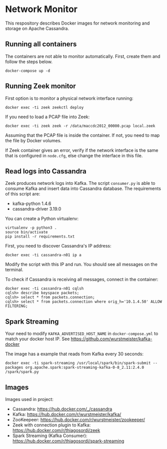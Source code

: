 # Network Monitor

This respository describes Docker images for network monitoring and storage on Apache Cassandra.

## Running all containers

The containers are not able to monitor automatically. First, create them and follow the steps below.
```
docker-compose up -d
```

## Running Zeek monitor 

First option is to monitor a physical network interface running:
```
docker exec -ti zeek zeekctl deploy
```

If you need to load a PCAP file into Zeek:
```
docker exec -ti zeek zeek -r /data/maccdc2012_00000.pcap local.zeek
```
Assuming that the PCAP file is inside the container. If not, you need to map the file by Docker volumes.

If Zeek container gives an error, verify if the network interface is the same that is configured in ```node.cfg```, else change the interface in this file.


## Read logs into Cassandra

Zeek produces network logs into Kafka. The script ```consumer.py``` is able to consume Kafka and insert data into Cassandra database. The requirements of this script are:
- kafka-python 1.4.6
- cassandra-driver 3.19.0

You can create a Python virtualenv:
```
virtualenv -p python3 .
source bin/activate
pip install -r requirements.txt
```

First, you need to discover Cassandra's IP address:
```
docker exec -ti cassandra-n01 ip a
```
Modify the script with this IP and run. You should see all messages on the terminal. 

To check if Cassandra is receiving all messages, connect in the container:
```
docker exec -ti cassandra-n01 cqlsh
cqlsh> describe keyspace packets;
cqlsh> select * from packets.connection;
cqlsh> select * from packets.connection where orig_h='10.1.4.50' ALLOW FILTERING;
```

## Spark Streaming

Your need to modify ```KAFKA_ADVERTISED_HOST_NAME``` in ```docker-compose.yml``` to match your docker host IP. See https://github.com/wurstmeister/kafka-docker

The image has a example that reads from Kafka every 30 seconds:
```
docker exec -ti spark-streaming /usr/local/spark/bin/spark-submit --packages org.apache.spark:spark-streaming-kafka-0-8_2.11:2.4.0 /spark/spark.py
```

## Images 
Images used in project:

- Cassandra: https://hub.docker.com/_/cassandra
- Kafka: https://hub.docker.com/r/wurstmeister/kafka/
- ZooKeepeer: https://hub.docker.com/r/wurstmeister/zookeeper/
- Zeek with connection plugin to Kafka: https://hub.docker.com/r/thiagosordi/zeek
- Spark Streaming (Kafka Consumer): https://hub.docker.com/r/thiagosordi/spark-streaming

